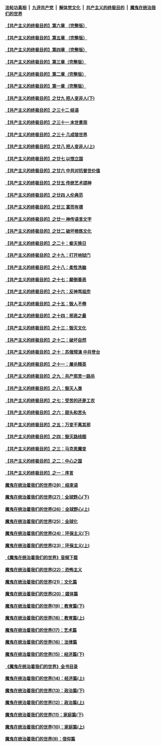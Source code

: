 ####  [法轮功真相](../../../../basic/blob/master/README.md?t=09130226) &nbsp;|&nbsp; [九评共产党](../../../../9ping.md/blob/master/README.md?t=09130226) &nbsp;|&nbsp; [解体党文化](../../../../jtdwh.md/blob/master/README.md?t=09130226)  &nbsp;|&nbsp; [共产主义的终极目的](../../../../gczydzjmd.md/blob/master/README.md?t=09130226) &nbsp;|&nbsp; [魔鬼在统治我们的世界](../../../../mgztzwmdsj.md/blob/master/README.md?t=09130226) 

#### [【共产主义的终极目的】第六章 （完整版）](../pages/nsc422/n11428913.md?t=09130226) 

#### [【共产主义的终极目的】第五章 （完整版）](../pages/nsc422/n11428912.md?t=09130226) 

#### [【共产主义的终极目的】第四章 （完整版）](../pages/nsc422/n11428907.md?t=09130226) 

#### [【共产主义的终极目的】第三章（完整版）](../pages/nsc422/n11428848.md?t=09130226) 

#### [【共产主义的终极目的】第二章（完整版）](../pages/nsc422/n11428831.md?t=09130226) 

#### [【共产主义的终极目的】第一章（完整版）](../pages/nsc422/n11417651.md?t=09130226) 

#### [【共产主义的终极目的】之廿九 把人变非人(下)](../pages/nsc422/n11344140.md?t=09130226) 

#### [【共产主义的终极目的】之三十二 结语](../pages/nsc422/n11360535.md?t=09130226) 

#### [【共产主义的终极目的】之三十一 末世景观](../pages/nsc422/n11351129.md?t=09130226) 

#### [【共产主义的终极目的】之三十 几成狼世界](../pages/nsc422/n11348280.md?t=09130226) 

#### [【共产主义的终极目的】之廿八 把人变非人(上)](../pages/nsc422/n11340492.md?t=09130226) 

#### [【共产主义的终极目的】之廿七 以恨立国](../pages/nsc422/n11336944.md?t=09130226) 

#### [【共产主义的终极目的】之廿六 中共对抗普世价值](../pages/nsc422/n11324785.md?t=09130226) 

#### [【共产主义的终极目的】之廿五 传统艺术颂神](../pages/nsc422/n11296396.md?t=09130226) 

#### [【共产主义的终极目的】之廿四 人伦典范](../pages/nsc422/n11296397.md?t=09130226) 

#### [【共产主义的终极目的】之廿三 富而有德](../pages/nsc422/n11283598.md?t=09130226) 

#### [【共产主义的终极目的】之廿一 神传语言文字](../pages/nsc422/n11263265.md?t=09130226) 

#### [【共产主义的终极目的】之廿二 破坏修炼文化](../pages/nsc422/n11245728.md?t=09130226) 

#### [【共产主义的终极目的】之二十：偷天换日](../pages/nsc422/n11238846.md?t=09130226) 

#### [【共产主义的终极目的】之十九：打开地狱门](../pages/nsc422/n11206376.md?t=09130226) 

#### [【共产主义的终极目的】之十八：柔性洗脑](../pages/nsc422/n11199994.md?t=09130226) 

#### [【共产主义的终极目的】之十七：颠倒善恶](../pages/nsc422/n11179782.md?t=09130226) 

#### [【共产主义的终极目的】之十六：反神骂祖宗](../pages/nsc422/n11166798.md?t=09130226) 

#### [【共产主义的终极目的】之十五：毁人不倦](../pages/nsc422/n11166792.md?t=09130226) 

#### [【共产主义的终极目的】之十四：邪恶之最](../pages/nsc422/n11150249.md?t=09130226) 

#### [【共产主义的终极目的】之十三：毁灭文化](../pages/nsc422/n11135227.md?t=09130226) 

#### [【共产主义的终极目的】之十二：破坏自然](../pages/nsc422/n11135214.md?t=09130226) 

#### [【共产主义的终极目的】之十：苏俄预演 中共登台](../pages/nsc422/n11118424.md?t=09130226) 

#### [【共产主义的终极目的】之十一：屠杀精英](../pages/nsc422/n11118442.md?t=09130226) 

#### [【共产主义的终极目的】之九：共产邪灵一路杀](../pages/nsc422/n11114139.md?t=09130226) 

#### [【共产主义的终极目的】之八：毁灭人类](../pages/nsc422/n11108503.md?t=09130226) 

#### [【共产主义的终极目的】之七：受苦的还是工农](../pages/nsc422/n11101809.md?t=09130226) 

#### [【共产主义的终极目的】之六：甜头和苦头](../pages/nsc422/n11096971.md?t=09130226) 

#### [【共产主义的终极目的】之五：万变不离其邪](../pages/nsc422/n11091285.md?t=09130226) 

#### [【共产主义的终极目的】之四：毁灭路线图](../pages/nsc422/n11086284.md?t=09130226) 

#### [【共产主义的终极目的】之三：马克思魔变](../pages/nsc422/n11061941.md?t=09130226) 

#### [【共产主义的终极目的】之二：中心之国](../pages/nsc422/n11047728.md?t=09130226) 

#### [【共产主义的终极目的】之一：序言](../pages/nsc422/n11086077.md?t=09130226) 

#### [魔鬼在统治着我们的世界(28)：结束语](../pages/nsc422/n10936246.md?t=09130226) 

#### [魔鬼在统治着我们的世界(27)：全球野心(下)](../pages/nsc422/n10928319.md?t=09130226) 

#### [魔鬼在统治着我们的世界(26)：全球野心(上)](../pages/nsc422/n10900318.md?t=09130226) 

#### [魔鬼在统治着我们的世界(25)：全球化](../pages/nsc422/n10788205.md?t=09130226) 

#### [魔鬼在统治着我们的世界(24)：环保主义(下)](../pages/nsc422/n10695307.md?t=09130226) 

#### [魔鬼在统治着我们的世界(23)：环保主义(上)](../pages/nsc422/n10688613.md?t=09130226) 

#### [《魔鬼在统治着我们的世界》音频下载](../pages/nsc422/n10635553.md?t=09130226) 

#### [魔鬼在统治着我们的世界(22)：恐怖主义](../pages/nsc422/n10614727.md?t=09130226) 

#### [魔鬼在统治着我们的世界(21)：文化篇](../pages/nsc422/n10597706.md?t=09130226) 

#### [魔鬼在统治着我们的世界(20)：媒体篇](../pages/nsc422/n10586579.md?t=09130226) 

#### [魔鬼在统治着我们的世界(19)：教育篇(下)](../pages/nsc422/n10564808.md?t=09130226) 

#### [魔鬼在统治着我们的世界(18)：教育篇(上)](../pages/nsc422/n10526970.md?t=09130226) 

#### [魔鬼在统治着我们的世界(17)：艺术篇](../pages/nsc422/n10499093.md?t=09130226) 

#### [魔鬼在统治着我们的世界(16)：法律篇](../pages/nsc422/n10485969.md?t=09130226) 

#### [魔鬼在统治着我们的世界(15)：经济篇(下)](../pages/nsc422/n10469975.md?t=09130226) 

#### [《魔鬼在统治着我们的世界》全书目录](../pages/nsc422/n10464261.md?t=09130226) 

#### [魔鬼在统治着我们的世界(14)：经济篇(上)](../pages/nsc422/n10457370.md?t=09130226) 

#### [魔鬼在统治着我们的世界(13)：政治篇(下)](../pages/nsc422/n10448270.md?t=09130226) 

#### [魔鬼在统治着我们的世界(12)：政治篇(上)](../pages/nsc422/n10444576.md?t=09130226) 

#### [魔鬼在统治着我们的世界(11)：家庭篇(下)](../pages/nsc422/n10440961.md?t=09130226) 

#### [魔鬼在统治着我们的世界(10)：家庭篇(上)](../pages/nsc422/n10435448.md?t=09130226) 

#### [魔鬼在统治着我们的世界(9)：信仰篇](../pages/nsc422/n10432159.md?t=09130226) 

